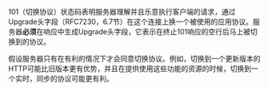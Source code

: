 101（切换协议）状态码表明服务器理解并且乐意执行客户端的请求，通过Upgrade头字段（RFC7230，6.7节）在这个连接上换一个被使用的应用协议。服务器**必须**在响应中生成Upgrade头字段，它表示在终止101响应的空行后马上被切换到的协议。

假设服务器只有在有利的情况下才会同意切换协议。例如，切换到一个更新版本的HTTP可能比旧版本更有优势，并且在提供使用这些功能的资源的时候，切换到一个实时，同步的协议可能更有利。